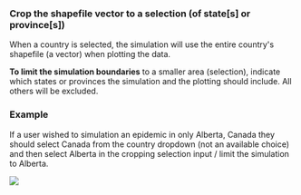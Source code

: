 ### Crop the shapefile vector to a selection (of state[s] or province[s])
When a country is selected, the simulation will use the entire country's
shapefile (a vector) when plotting the data.

**To limit the simulation boundaries** to a smaller area (selection), indicate
which states or provinces the simulation and the plotting should include. All
others will be excluded.

### Example
If a user wished to simulation an epidemic in only Alberta, Canada they should
select Canada from the country dropdown (not an available choice) and then
select Alberta in the cropping selection input / limit the simulation to
Alberta.

[![](https://upload.wikimedia.org/wikipedia/commons/thumb/6/68/Alberta_in_Canada.svg/283px-Alberta_in_Canada.svg.png)](https://en.wikipedia.org/wiki/File:Alberta_in_Canada.svg)
